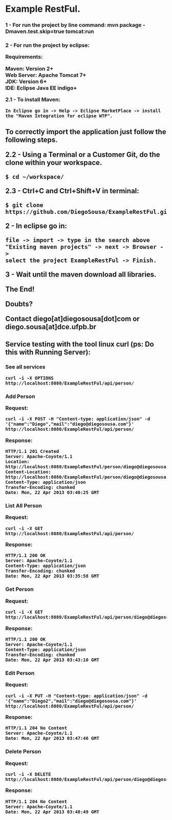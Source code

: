 <h1> Example RestFul.

<h3>1 - For run the project by line command:
	mvn package -Dmaven.test.skip=true tomcat:run

<h3>2 - For run the project by eclipse:

<b>Requirements:</b>

Maven: Version 2+<br />
Web Server: Apache Tomcat 7+<br />
JDK: Version 6+<br />
IDE: Eclipse Java EE indigo+<br />

<b>2.1 - To install Maven:</b>

	In Eclipse go in -> Help -> Eclipse MarketPlace -> install the "Maven Integration for eclipse WTP".

<h2>To correctly import the application just follow the following steps.

<b>2.2 - Using a Terminal or a Customer Git, do the clone within your workspace.</b>

	$ cd ~/workspace/

<b>2.3 - Ctrl+C and Ctrl+Shift+V in terminal:</b>

	$ git clone https://github.com/DiegoSousa/ExampleRestFul.git

<b>2 - In eclipse go in:</b> 

	file -> import -> type in the search above "Existing maven projects" -> next -> Browser -> 
	select the project ExampleRestFul -> Finish.

<b>3 - Wait until the maven download all libraries.</b>

The End!

<b>Doubts?</b>

<b>Contact</b> diego[at]diegosousa[dot]com <b>or</b> diego.sousa[at]dce.ufpb.br


<h2>Service testing with the tool linux curl (ps: Do this with Running Server):

<h3> See all services

	curl -i -X OPTIONS http://localhost:8080/ExampleRestFul/api/person/

<h3>Add Person

<b>Request:</b>

	curl -i -X POST -H "Content-type: application/json" -d '{"name":"Diego","mail":"diego@diegosousa.com"}' http://localhost:8080/ExampleRestFul/api/person/

<b>Response:</b>

	HTTP/1.1 201 Created
	Server: Apache-Coyote/1.1
	Location: http://localhost:8080/ExampleRestFul/person/diego@diegosousa.com
	Content-Location: http://localhost:8080/ExampleRestFul/person/diego@diegosousa.com
	Content-Type: application/json
	Transfer-Encoding: chunked
	Date: Mon, 22 Apr 2013 03:40:25 GMT

<h3>List All Person

<b>Request:</b>

	curl -i -X GET http://localhost:8080/ExampleRestFul/api/person/

<b>Response:</b>

	HTTP/1.1 200 OK
	Server: Apache-Coyote/1.1
	Content-Type: application/json
	Transfer-Encoding: chunked
	Date: Mon, 22 Apr 2013 03:35:58 GMT

<h3>Get Person

<b>Request:</b>

	curl -i -X GET http://localhost:8080/ExampleRestFul/api/person/diego@diegosousa.com

<b>Response:</b>

	HTTP/1.1 200 OK
	Server: Apache-Coyote/1.1
	Content-Type: application/json
	Transfer-Encoding: chunked
	Date: Mon, 22 Apr 2013 03:43:10 GMT

<h3>Edit Person

<b>Request:</b>

	curl -i -X PUT -H "Content-type: application/json" -d '{"name":"Diego2","mail":"diego@diegosousa.com"}' http://localhost:8080/ExampleRestFul/api/person/

<b>Response:</b>

	HTTP/1.1 204 No Content
	Server: Apache-Coyote/1.1
	Date: Mon, 22 Apr 2013 03:47:46 GMT

<h3>Delete Person

<b>Request:</b>

	curl -i -X DELETE http://localhost:8080/ExampleRestFul/api/person/diego@diegosousa.com

<b>Response:</b>

	HTTP/1.1 204 No Content
	Server: Apache-Coyote/1.1
	Date: Mon, 22 Apr 2013 03:48:49 GMT